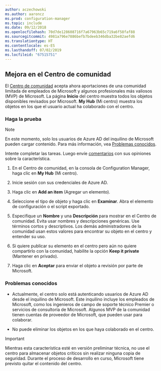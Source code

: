 ```yaml
---
author: aczechowski
ms.author: aaroncz
ms.prod: configuration-manager
ms.topic: include
ms.date: 09/12/2018
ms.openlocfilehash: 70d7de128608716f7a67963b65c719a6f58faf88
ms.sourcegitcommit: 4981a796e7886befb7bdeeb346dba32be82aefd6
ms.translationtype: HT
ms.contentlocale: es-ES
ms.lasthandoff: 07/02/2019
ms.locfileid: "67515751"
---
```

## <a name="bkmk_hub"></a> Mejora en el Centro de comunidad
<!--1358926-->

El [Centro de comunidad](/sccm/core/get-started/capabilities-in-technical-preview-1807#bkmk_hub) acepta ahora aportaciones de una comunidad limitada de empleados de Microsoft y algunos profesionales más valiosos (MVP) de Microsoft. La página **Inicio** del centro muestra todos los objetos disponibles revisados por Microsoft. **My Hub** (Mi centro) muestra los objetos en los que el usuario actual ha colaborado con el centro. 


### <a name="try-it-out"></a>Haga la prueba

> [!Note]  
> En este momento, solo los usuarios de Azure AD del inquilino de Microsoft pueden cargar contenido. Para más información, vea [Problemas conocidos](#bkmk_hub-ki).  

Intente completar las tareas. Luego envíe [comentarios](/sccm/core/understand/find-help#product-feedback) con sus opiniones sobre la característica.

1. En el Centro de comunidad, en la consola de Configuration Manager, haga clic en **My Hub** (Mi centro).  

2. Inicie sesión con sus credenciales de Azure AD.  

3. Haga clic en **Add an item** (Agregar un elemento).  

4. Seleccione el tipo de objeto y haga clic en **Examinar**. Abra el elemento de configuración o el script exportado.  

5. Especifique un **Nombre** y una **Descripción** para mostrar en el Centro de comunidad. Evita usar nombres y descripciones genéricas. Use términos cortos y descriptivos. Los demás administradores de la comunidad usan estos valores para encontrar su objeto en el centro y entender su uso.  

6. Si quiere publicar su elemento en el centro pero aún no quiere compartirlo con la comunidad, habilite la opción **Keep it private** (Mantener en privado).  

7. Haga clic en **Aceptar** para enviar el objeto a revisión por parte de Microsoft.  


### <a name="bkmk_hub-ki"></a> Problemas conocidos

- Actualmente, el centro solo está autenticando usuarios de Azure AD desde el inquilino de Microsoft. Este inquilino incluye los empleados de Microsoft, como los ingenieros de campo de soporte técnico Premier o servicios de consultoría de Microsoft. Algunos MVP de la comunidad tienen cuentas de proveedor de Microsoft, que pueden usar para colaborar.  

- No puede eliminar los objetos en los que haya colaborado en el centro.  

> [!Important]  
> Mientras esta característica esté en versión preliminar técnica, no use el centro para almacenar objetos críticos sin realizar ninguna copia de seguridad. Durante el proceso de desarrollo en curso, Microsoft tiene previsto quitar el contenido del centro.


